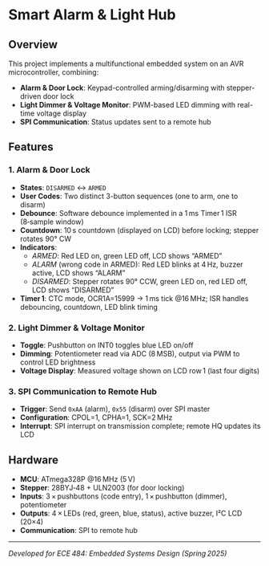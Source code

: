 # Smart Alarm & Light Hub

## Overview
This project implements a multifunctional embedded system on an AVR microcontroller, combining:

- **Alarm & Door Lock**: Keypad-controlled arming/disarming with stepper-driven door lock
- **Light Dimmer & Voltage Monitor**: PWM-based LED dimming with real-time voltage display
- **SPI Communication**: Status updates sent to a remote hub

## Features

### 1. Alarm & Door Lock
- **States**: `DISARMED` ↔ `ARMED`
- **User Codes**: Two distinct 3-button sequences (one to arm, one to disarm)
- **Debounce**: Software debounce implemented in a 1 ms Timer 1 ISR (8‑sample window)
- **Countdown**: 10 s countdown (displayed on LCD) before locking; stepper rotates 90° CW
- **Indicators**:
  - *ARMED*: Red LED on, green LED off, LCD shows “ARMED”
  - *ALARM* (wrong code in ARMED): Red LED blinks at 4 Hz, buzzer active, LCD shows “ALARM”
  - *DISARMED*: Stepper rotates 90° CCW, green LED on, red LED off, LCD shows “DISARMED”
- **Timer 1**: CTC mode, OCR1A=15999 → 1 ms tick @16 MHz; ISR handles debouncing, countdown, LED blink timing

### 2. Light Dimmer & Voltage Monitor
- **Toggle**: Pushbutton on INT0 toggles blue LED on/off
- **Dimming**: Potentiometer read via ADC (8 MSB), output via PWM to control LED brightness
- **Voltage Display**: Measured voltage shown on LCD row 1 (last four digits)

### 3. SPI Communication to Remote Hub
- **Trigger**: Send `0xAA` (alarm), `0x55` (disarm) over SPI master
- **Configuration**: CPOL=1, CPHA=1, SCK=2 MHz
- **Interrupt**: SPI interrupt on transmission complete; remote HQ updates its LCD

## Hardware
- **MCU**: ATmega328P @16 MHz (5 V)
- **Stepper**: 28BYJ‑48 + ULN2003 (for door locking)
- **Inputs**: 3 × pushbuttons (code entry), 1 × pushbutton (dimmer), potentiometer
- **Outputs**: 4 × LEDs (red, green, blue, status), active buzzer, I²C LCD (20×4)
- **Communication**: SPI to remote hub

---
*Developed for ECE 484: Embedded Systems Design (Spring 2025)*
